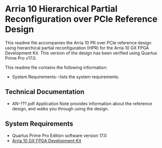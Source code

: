# Arria 10 Hierarchical Partial Reconfiguration over PCIe Reference Design

This readme file accompanies the Arria 10 PR over PCIe reference design using hierarchical partial reconfiguration (HPR) for the Arria 10 GX FPGA Development Kit. This version of the design has been verified using Quartus Prime Pro v17.0.

This readme file contains the following information:

*  System Requirements--lists the system requirements.

## Technical Documentation

*  AN-???.pdf Application Note provides information about the reference design, and walks you through using the design.

## System Requirements

*  Quartus Prime Pro Edition software version 17.0
*  [Arria 10 GX FPGA Development Kit](https://www.altera.com/products/boards_and_kits/dev-kits/altera/kit-a10-gx-fpga.html)